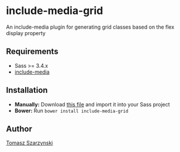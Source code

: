 # include-media-grid
An include-media plugin for generating grid classes based on the flex display property



## Requirements

* Sass >= 3.4.x
* [include-media](https://github.com/eduardoboucas/include-media)

## Installation

- **Manually:** Download [this file](https://raw.githubusercontent.com/tszarzynski/include-media-grid/master/_include-media-grid.scss) and import it into your Sass project
- **Bower:** Run `bower install include-media-grid`

## Author

[Tomasz Szarzynski](http://tmasz.com)